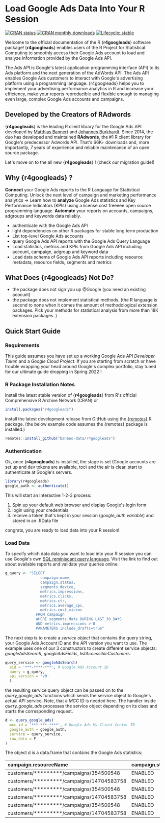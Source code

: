 Load Google Ads Data Into Your R Session
========================================

<!-- badges: start -->
[![CRAN status](https://www.r-pkg.org/badges/version/r4googleads)](https://CRAN.R-project.org/package=r4googleads)
[![CRAN monthly downloads](https://cranlogs.r-pkg.org/badges/r4googleads)](https://cran.r-project.org/package=r4googleads)
[![Lifecycle: stable](https://img.shields.io/badge/lifecycle-stable-brightgreen.svg)](https://lifecycle.r-lib.org/articles/stages.html#stable)
<!-- badges: end -->

Welcome to the official documentation of the R {**r4googleads**} software package!
{**r4googleads**} enables users of the R Project for Statistical Computing to smoothly access their Google Ads account to load and analyze information provided by the Google Ads API.

The Ads API is Google's latest application programming interface (API) to its Ads platform and the next generation of the AdWords API. The Ads API enables Google Ads customers to interact with Google's advertising platform using a programming language. {r4googleads} helps you to implement your advertising performance analytics in R and increase your efficiency, make your reports reproducible and flexible enough to managing even large, complex Google Ads accounts and campaigns.

## Developed by the Creators of RAdwords

{**r4googleads**} is the leading R client library for the Google Ads API developed by [Matthias Bannert](https://github.com/mbannert) and [Johannes Burkhardt](https://github.com/jburkhardt). Since 2014, the duo has developed and maintained **RAdwords**, the #1 R client library for Google's predecessor Adwords API. That's 66K+ downloads and, more importantly, *7* years of experience and reliable maintenance of an open source package. 

Let's move on to the all new {**r4googleads**} ! (check our migration guide!)

## Why {**r4googleads**} ? 

**Connect** your Google Ads reports to the R Language for Statistical Computing. Unlock the next level of campaign and marketing performance analytics -> Learn how to **analyze** Google Ads statistics and Key Performance Indicators (KPIs) using a license cost freeeee open source programming language. **Automate** your reports on accounts, campaigns, adgroups and keywords data reliably.

* authenticate with the Google Ads API
* light dependencies on other R packages for stable long term production 
* List top-level Google Ads accounts
* query Google Ads API reports with the Google Ads Query Language
* Load statistics, metrics and KPIs from Google Ads API including account, campaign, adgroup and keyword data
* Load data schema of Google Ads API reports including resource metadata, resource fields, segments and metrics

## What Does {**r4googleads**} Not Do? 

- the package does not sign you up @Google (you need an existing acocunt) 
- the package does not implement statistical methods. (the R language is second to none when it comes the amount of methodological extension packages. Pick your methods for statistical analysis from more than 18K extension packages. ) 

<!-- 
Add some link to our paid info content here (help with choice of methods statistical analysis)


-->


## Quick Start Guide

### Requirements 

This guide assumes you have set up a working Google Ads API *Developer Token* and a *Google Cloud Project*. 
If you are starting from scratch or have trouble wrapping your head around Google's complex portfolio, stay tuned for 
our ultimate guide dropping in Spring 2022 !

<!--
* Google Cloud Project (client ID, client secret)
* Google Ads MCC (my client center) account
* Google Ads API Developer Token

### Setup Google Cloud Project

How to setup a Google Cloud Project: [Google Cloud Project for Google Ads API](https://developers.google.com/google-ads/api/docs/first-call/oauth-cloud-project)

### Google Ads Developer Token

How to obtain a [Google Ads Developer Token](https://developers.google.com/google-ads/api/docs/first-call/dev-token)?


 -->


### R Package Installation Notes

Install the latest stable version of {**r4googleads**} from R's official Comprehensive R Archive Network (CRAN) or 

```r
install.packages("r4googleads")
```

install the latest development release from GitHub using the [{remotes}](https://CRAN.R-project.org/package=remotes) R package. 
(the below example code assumes the {remotes} package is installed.)

```R
remotes::install_github("banboo-data/r4googleads")
```


### Authentication

Ok, once {**r4googleads**} is installed, the stage is set (Google accounts are set up and dev tokens are available, too) and the air is clear, start to authenticate at Google's servers. 

```R
library(r4googleads)
google_auth <- authenticate()
```

This will start an interactive 1-2-3 process:

1. Spin up your default web browser and display Google's login form
2. login using your credentials
3. receive a token that's kept in your session (*google_auth variable*) and stored in an .RData file 

congrats, you are ready to load data into your R session! 

### Load Data

To specify which data data you want to load into your R session you can use Google's own [SQL reminiscant query language](https://developers.google.com/google-ads/api/fields/v9/overview_query_builder). Visit the link to find out about available reports and validate your queries online.

```R
g_query <- "SELECT
                campaign.name, 
                campaign.status,
                segments.device, 
                metrics.impressions,
                metrics.clicks, 
                metrics.ctr,
                metrics.average_cpc, 
                metrics.cost_micros
              FROM campaign
              WHERE segments.date DURING LAST_30_DAYS
              AND metrics.impressions > 0
              PARAMETERS include_drafts=true"
```

The next step is to create a *service object* that contains the query string, your Google Ads Account ID and the API version
you want to use. The example uses one of our 3 constructors to create different service objects: *googleAdsSearch*, *googleAdsFields*,
*listAccessibleCustomers*. 

```R
query_service <- googleAdsSearch(
  aid = '***-****-***', # Google Ads Account ID
  query = g_query,
  api_version = 'v9'
  )
```

the resulting service query object can be passed on to the *query_google_ads* functions which sends the service object to Google's actual 
API service. Note, that a *MCC* ID is needed here. The handler inside *query_google_ads* processes the service object depending on its class and starts the corresponding request. 

```R
d <- query_google_ads(
  mcc_id = '***-***-****', # Google Ads My Client Center ID
  google_auth = google_auth,
  service = query_service,
  raw_data = F
)
```

The object d is a data.frame that contains the Google Ads statistics:

<table>
 <thead>
  <tr>
   <th style="text-align:left;"> campaign.resourceName </th>
   <th style="text-align:left;"> campaign.status </th>
   <th style="text-align:left;"> campaign.name </th>
   <th style="text-align:left;"> metrics.clicks </th>
   <th style="text-align:left;"> metrics.costMicros </th>
   <th style="text-align:right;"> metrics.ctr </th>
   <th style="text-align:right;"> metrics.averageCpc </th>
   <th style="text-align:left;"> metrics.impressions </th>
   <th style="text-align:left;"> device </th>
  </tr>
 </thead>
<tbody>
  <tr>
   <td style="text-align:left;"> customers/*********/campaigns/354500548 </td>
   <td style="text-align:left;"> ENABLED </td>
   <td style="text-align:left;"> Brands </td>
   <td style="text-align:left;"> 139 </td>
   <td style="text-align:left;"> 35770000 </td>
   <td style="text-align:right;"> 0.0630672 </td>
   <td style="text-align:right;"> 257338.13 </td>
   <td style="text-align:left;"> 2204 </td>
   <td style="text-align:left;"> DESKTOP </td>
  </tr>
  <tr>
   <td style="text-align:left;"> customers/*********/campaigns/14704583758 </td>
   <td style="text-align:left;"> ENABLED </td>
   <td style="text-align:left;"> google_shopping_de </td>
   <td style="text-align:left;"> 33 </td>
   <td style="text-align:left;"> 2190000 </td>
   <td style="text-align:right;"> 0.0141086 </td>
   <td style="text-align:right;"> 66363.64 </td>
   <td style="text-align:left;"> 2339 </td>
   <td style="text-align:left;"> DESKTOP </td>
  </tr>
  <tr>
   <td style="text-align:left;"> customers/*********/campaigns/354500548 </td>
   <td style="text-align:left;"> ENABLED </td>
   <td style="text-align:left;"> Brands </td>
   <td style="text-align:left;"> 628 </td>
   <td style="text-align:left;"> 159470000 </td>
   <td style="text-align:right;"> 0.0828168 </td>
   <td style="text-align:right;"> 253933.12 </td>
   <td style="text-align:left;"> 7583 </td>
   <td style="text-align:left;"> MOBILE </td>
  </tr>
  <tr>
   <td style="text-align:left;"> customers/*********/campaigns/14704583758 </td>
   <td style="text-align:left;"> ENABLED </td>
   <td style="text-align:left;"> google_shopping_de </td>
   <td style="text-align:left;"> 64 </td>
   <td style="text-align:left;"> 6370000 </td>
   <td style="text-align:right;"> 0.0105471 </td>
   <td style="text-align:right;"> 99531.25 </td>
   <td style="text-align:left;"> 6068 </td>
   <td style="text-align:left;"> MOBILE </td>
  </tr>
  <tr>
   <td style="text-align:left;"> customers/*********/campaigns/354500548 </td>
   <td style="text-align:left;"> ENABLED </td>
   <td style="text-align:left;"> Brands </td>
   <td style="text-align:left;"> 20 </td>
   <td style="text-align:left;"> 5240000 </td>
   <td style="text-align:right;"> 0.0473934 </td>
   <td style="text-align:right;"> 262000.00 </td>
   <td style="text-align:left;"> 422 </td>
   <td style="text-align:left;"> TABLET </td>
  </tr>
  <tr>
   <td style="text-align:left;"> customers/*********/campaigns/14704583758 </td>
   <td style="text-align:left;"> ENABLED </td>
   <td style="text-align:left;"> google_shopping_de </td>
   <td style="text-align:left;"> 0 </td>
   <td style="text-align:left;"> 0 </td>
   <td style="text-align:right;"> 0.0000000 </td>
   <td style="text-align:right;"> NA </td>
   <td style="text-align:left;"> 234 </td>
   <td style="text-align:left;"> TABLET </td>
  </tr>
</tbody>
</table>
